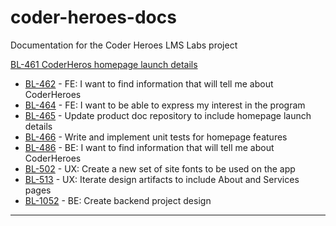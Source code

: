 # coder-heroes-docs

Documentation for the Coder Heroes LMS Labs project

[BL-461 CoderHeros homepage launch details](/homepage_launch.md#bl-461---coderheros-homepage-launch-details)

- [BL-462](/homepage_launch.md#bl-462---fe-i-want-to-find-information-that-will-tell-me-about-coderheroes) - FE: I want to find information that will tell me about CoderHeroes
- [BL-464](/homepage_launch.md#bl-464---fe-i-want-to-be-able-to-express-my-interest-in-the-program) - FE: I want to be able to express my interest in the program
- [BL-465](/homepage_launch.md#bl-465---update-product-doc-repository-to-include-homepage-launch-details) - Update product doc repository to include homepage launch details
- [BL-466](/homepage_launch.md#bl-466---write-and-implement-unit-tests-for-homepage-features) - Write and implement unit tests for homepage features
- [BL-486](/homepage_launch.md#bl-486---be-i-want-to-find-information-that-will-tell-me-about-coderheroes) - BE: I want to find information that will tell me about CoderHeroes
- [BL-502](/homepage_launch.md#bl-502---ux-create-a-new-set-of-site-fonts-to-be-used-on-the-app) - UX: Create a new set of site fonts to be used on the app
- [BL-513](/homepage_launch.md#bl-513---ux-iterate-design-artifacts-to-include-about-and-services-pages) - UX: Iterate design artifacts to include About and Services pages
- [BL-1052]() - BE: Create backend project design
---

